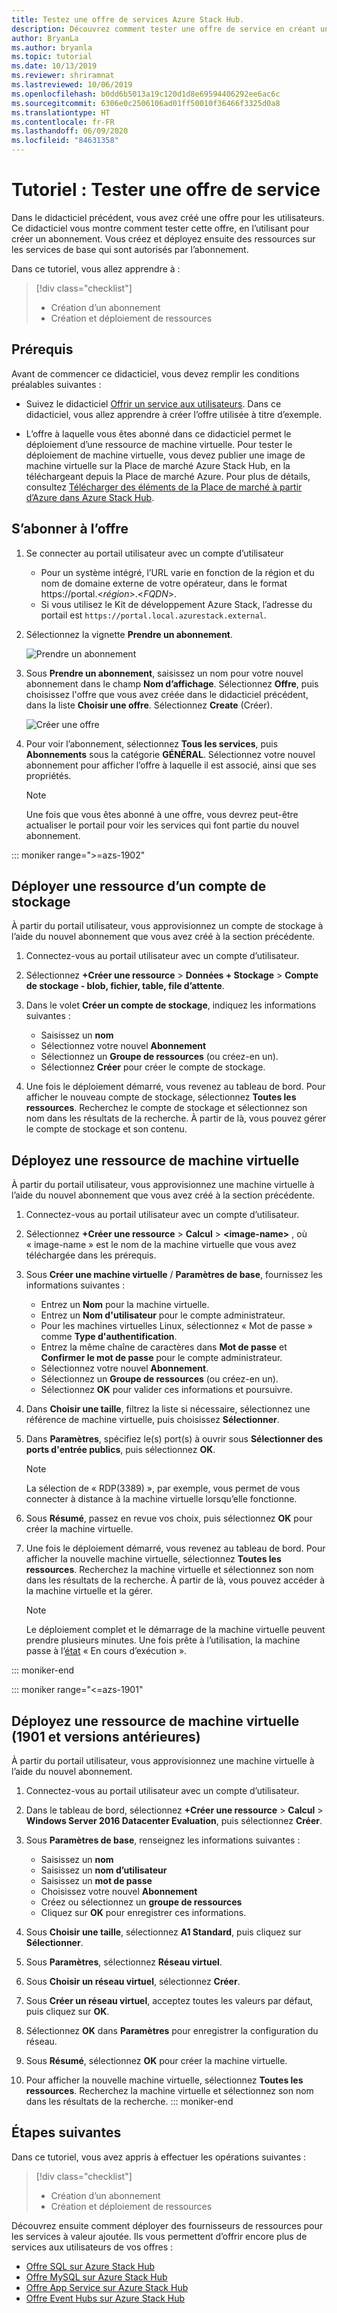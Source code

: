 ```yaml
---
title: Testez une offre de services Azure Stack Hub.
description: Découvrez comment tester une offre de service en créant un abonnement et en déployant des ressources.
author: BryanLa
ms.author: bryanla
ms.topic: tutorial
ms.date: 10/13/2019
ms.reviewer: shriramnat
ms.lastreviewed: 10/06/2019
ms.openlocfilehash: b0dd6b5013a19c120d1d8e69594406292ee6ac6c
ms.sourcegitcommit: 6306e0c2506106ad01ff50010f36466f3325d0a8
ms.translationtype: HT
ms.contentlocale: fr-FR
ms.lasthandoff: 06/09/2020
ms.locfileid: "84631358"
---
```

# <a name="tutorial-test-a-service-offering"></a>Tutoriel : Tester une offre de service

Dans le didacticiel précédent, vous avez créé une offre pour les utilisateurs. Ce didacticiel vous montre comment tester cette offre, en l’utilisant pour créer un abonnement. Vous créez et déployez ensuite des ressources sur les services de base qui sont autorisés par l’abonnement.

Dans ce tutoriel, vous allez apprendre à :

> [!div class="checklist"]
> * Création d’un abonnement
> * Création et déploiement de ressources

## <a name="prerequisites"></a>Prérequis

Avant de commencer ce didacticiel, vous devez remplir les conditions préalables suivantes :

- Suivez le didacticiel [Offrir un service aux utilisateurs](tutorial-offer-services.md). Dans ce didacticiel, vous allez apprendre à créer l’offre utilisée à titre d’exemple.

- L’offre à laquelle vous êtes abonné dans ce didacticiel permet le déploiement d’une ressource de machine virtuelle. Pour tester le déploiement de machine virtuelle, vous devez publier une image de machine virtuelle sur la Place de marché Azure Stack Hub, en la téléchargeant depuis la Place de marché Azure. Pour plus de détails, consultez [Télécharger des éléments de la Place de marché à partir d’Azure dans Azure Stack Hub](azure-stack-download-azure-marketplace-item.md). 

## <a name="subscribe-to-the-offer"></a>S’abonner à l’offre

1. Se connecter au portail utilisateur avec un compte d’utilisateur 

   - Pour un système intégré, l’URL varie en fonction de la région et du nom de domaine externe de votre opérateur, dans le format https://portal.&lt;*région*&gt;.&lt;*FQDN*&gt;.
   - Si vous utilisez le Kit de développement Azure Stack, l’adresse du portail est `https://portal.local.azurestack.external`.

1. Sélectionnez la vignette **Prendre un abonnement**.

   ![Prendre un abonnement](media/tutorial-test-offer/1-get-subscription.png)

1. Sous **Prendre un abonnement**, saisissez un nom pour votre nouvel abonnement dans le champ **Nom d’affichage**. Sélectionnez **Offre**, puis choisissez l'offre que vous avez créée dans le didacticiel précédent, dans la liste **Choisir une offre**. Sélectionnez **Create** (Créer).

   ![Créer une offre](media/tutorial-test-offer/2-create-subscription.png)

1. Pour voir l’abonnement, sélectionnez **Tous les services**, puis **Abonnements** sous la catégorie **GÉNÉRAL**. Sélectionnez votre nouvel abonnement pour afficher l’offre à laquelle il est associé, ainsi que ses propriétés.

   >[!NOTE]
   >Une fois que vous êtes abonné à une offre, vous devrez peut-être actualiser le portail pour voir les services qui font partie du nouvel abonnement.

::: moniker range=">=azs-1902"
## <a name="deploy-a-storage-account-resource"></a>Déployer une ressource d’un compte de stockage

À partir du portail utilisateur, vous approvisionnez un compte de stockage à l’aide du nouvel abonnement que vous avez créé à la section précédente.

1. Connectez-vous au portail utilisateur avec un compte d’utilisateur.

1. Sélectionnez **+Créer une ressource** > **Données + Stockage** > **Compte de stockage - blob, fichier, table, file d’attente**.

1. Dans le volet **Créer un compte de stockage**, indiquez les informations suivantes :
  
   - Saisissez un **nom**
   - Sélectionnez votre nouvel **Abonnement**
   - Sélectionnez un **Groupe de ressources** (ou créez-en un). 
   - Sélectionnez **Créer** pour créer le compte de stockage.

1. Une fois le déploiement démarré, vous revenez au tableau de bord. Pour afficher le nouveau compte de stockage, sélectionnez **Toutes les ressources**. Recherchez le compte de stockage et sélectionnez son nom dans les résultats de la recherche. À partir de là, vous pouvez gérer le compte de stockage et son contenu.

## <a name="deploy-a-virtual-machine-resource"></a>Déployez une ressource de machine virtuelle

À partir du portail utilisateur, vous approvisionnez une machine virtuelle à l’aide du nouvel abonnement que vous avez créé à la section précédente.

1. Connectez-vous au portail utilisateur avec un compte d’utilisateur.

1. Sélectionnez **+Créer une ressource** > **Calcul** > **\<image-name\>** , où « image-name » est le nom de la machine virtuelle que vous avez téléchargée dans les prérequis.
1. Sous **Créer une machine virtuelle** / **Paramètres de base**, fournissez les informations suivantes :
  
   - Entrez un **Nom** pour la machine virtuelle.
   - Entrez un **Nom d'utilisateur** pour le compte administrateur.
   - Pour les machines virtuelles Linux, sélectionnez « Mot de passe » comme **Type d'authentification**.
   - Entrez la même chaîne de caractères dans **Mot de passe** et **Confirmer le mot de passe** pour le compte administrateur.
   - Sélectionnez votre nouvel **Abonnement**.
   - Sélectionnez un **Groupe de ressources** (ou créez-en un). 
   - Sélectionnez **OK** pour valider ces informations et poursuivre.

1. Dans **Choisir une taille**, filtrez la liste si nécessaire, sélectionnez une référence de machine virtuelle, puis choisissez **Sélectionner**.  
1. Dans **Paramètres**, spécifiez le(s) port(s) à ouvrir sous **Sélectionner des ports d'entrée publics**, puis sélectionnez **OK**.
   > [!NOTE]
   > La sélection de « RDP(3389) », par exemple, vous permet de vous connecter à distance à la machine virtuelle lorsqu’elle fonctionne.
1. Sous **Résumé**, passez en revue vos choix, puis sélectionnez **OK** pour créer la machine virtuelle.  
1. Une fois le déploiement démarré, vous revenez au tableau de bord. Pour afficher la nouvelle machine virtuelle, sélectionnez **Toutes les ressources**. Recherchez la machine virtuelle et sélectionnez son nom dans les résultats de la recherche. À partir de là, vous pouvez accéder à la machine virtuelle et la gérer.
   > [!NOTE]
   > Le déploiement complet et le démarrage de la machine virtuelle peuvent prendre plusieurs minutes. Une fois prête à l’utilisation, la machine passe à l’[état](/azure/virtual-machines/windows/states-lifecycle) « En cours d’exécution ».

::: moniker-end

::: moniker range="<=azs-1901"
## <a name="deploy-a-virtual-machine-resource-1901-and-earlier"></a>Déployez une ressource de machine virtuelle (1901 et versions antérieures)

À partir du portail utilisateur, vous approvisionnez une machine virtuelle à l’aide du nouvel abonnement.

1. Connectez-vous au portail utilisateur avec un compte d’utilisateur.

1. Dans le tableau de bord, sélectionnez **+Créer une ressource** > **Calcul** > **Windows Server 2016 Datacenter Evaluation**, puis sélectionnez **Créer**.

1. Sous **Paramètres de base**, renseignez les informations suivantes :
  
   - Saisissez un **nom**
   - Saisissez un **nom d’utilisateur**
   - Saisissez un **mot de passe**
   - Choisissez votre nouvel **Abonnement**
   - Créez ou sélectionnez un **groupe de ressources** 
   - Cliquez sur **OK** pour enregistrer ces informations.

1. Sous **Choisir une taille**, sélectionnez **A1 Standard**, puis cliquez sur **Sélectionner**.  
1. Sous **Paramètres**, sélectionnez **Réseau virtuel**.

1. Sous **Choisir un réseau virtuel**, sélectionnez **Créer**.

1. Sous **Créer un réseau virtuel**, acceptez toutes les valeurs par défaut, puis cliquez sur **OK**.

1. Sélectionnez **OK** dans **Paramètres** pour enregistrer la configuration du réseau.

1. Sous **Résumé**, sélectionnez **OK** pour créer la machine virtuelle.  

1. Pour afficher la nouvelle machine virtuelle, sélectionnez **Toutes les ressources**. Recherchez la machine virtuelle et sélectionnez son nom dans les résultats de la recherche.
::: moniker-end

## <a name="next-steps"></a>Étapes suivantes

Dans ce tutoriel, vous avez appris à effectuer les opérations suivantes :

> [!div class="checklist"]
> * Création d’un abonnement
> * Création et déploiement de ressources 

Découvrez ensuite comment déployer des fournisseurs de ressources pour les services à valeur ajoutée. Ils vous permettent d’offrir encore plus de services aux utilisateurs de vos offres :

- [Offre SQL sur Azure Stack Hub](azure-stack-sql-resource-provider.md)
- [Offre MySQL sur Azure Stack Hub](azure-stack-mysql-resource-provider.md)
- [Offre App Service sur Azure Stack Hub](azure-stack-app-service-overview.md)
- [Offre Event Hubs sur Azure Stack Hub](event-hubs-rp-overview.md)
